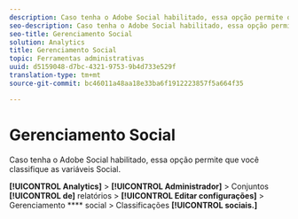```yaml
---
description: Caso tenha o Adobe Social habilitado, essa opção permite que você classifique as variáveis Social.
seo-description: Caso tenha o Adobe Social habilitado, essa opção permite que você classifique as variáveis Social.
seo-title: Gerenciamento Social
solution: Analytics
title: Gerenciamento Social
topic: Ferramentas administrativas
uuid: d5159048-d7bc-4321-9753-9b4d733e529f
translation-type: tm+mt
source-git-commit: bc46011a48aa18e33ba6f1912223857f5a664f35

---
```



# Gerenciamento Social

Caso tenha o Adobe Social habilitado, essa opção permite que você classifique as variáveis Social.

**[!UICONTROL Analytics]** &gt; **[!UICONTROL Administrador]** &gt; Conjuntos **[!UICONTROL de]** relatórios &gt; **[!UICONTROL Editar configurações]** &gt; Gerenciamento **** social &gt; Classificações **[!UICONTROL sociais.]**

<!--Meike, link to social user guide?-->
